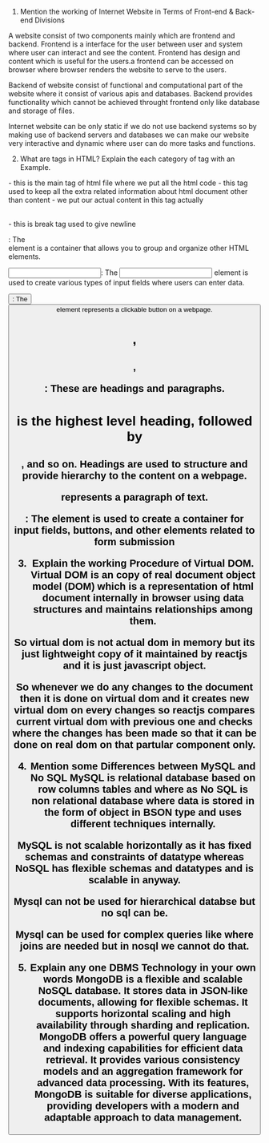 1)	Mention the working of Internet Website in Terms of Front-end & Back-end Divisions

A website consist of two components mainly which are frontend and backend. Frontend is a interface for the user between user and system where user can interact and see the content.
Frontend has design and content which is useful for the users.a frontend can be accessed on browser where browser renders the website to serve to the users.

Backend of website consist of functional and computational part of the website where it consist of various apis and databases. Backend provides functionality which cannot be achieved throught frontend only like database and storage of files.

Internet website can be only static if we do not use backend systems so by making use of backend servers and databases we can make our website very interactive and dynamic where user can do more tasks and functions.

2)	What are tags in HTML? Explain the each category of tag with an Example.
<html lang=”es”><html/>  - this is the main tag of html file where we put all the html code
<head><head/> - this tag used to keep all the extra related information about html document other than content

<body><body/> - we put our actual content in this tag actually

<br>  - this is break tag used to give newline

<div>: The <div> element is a container that allows you to group and organize other HTML elements. 

<input>: The <input> element is used to create various types of input fields where users can enter data. 

<button>: The <button> element represents a clickable button on a webpage. 
<h1>, <h2>, <p>: These are headings and paragraphs. <h1> is the highest level heading, followed by <h2>, and so on. Headings are used to structure and provide hierarchy to the content on a webpage. <p> represents a paragraph of text.

<form>: The <form> element is used to create a container for input fields, buttons, and other elements related to form submission


3)	Explain the working Procedure of Virtual DOM.
Virtual DOM is an copy of real document object model (DOM) which is a representation of html document internally in browser using data structures and maintains relationships among them.

So virtual dom is not actual dom in memory but its just lightweight copy of it maintained  by reactjs and it is just javascript object.

So whenever we do any changes to the document then it is done on virtual dom and it creates new virtual dom  on every changes so reactjs compares current virtual dom with previous one and checks where the changes has been made so that it can be done on real dom on that partular component only.

4)	Mention some Differences between MySQL and No SQL
MySQL is relational database based on  row columns tables and where as No SQL is non relational database where data is stored in the form of object in BSON type and uses different techniques internally.

MySQL is not scalable horizontally as it has fixed schemas and constraints of datatype whereas NoSQL has flexible schemas and datatypes and is scalable in anyway.

Mysql can not be used for hierarchical databse but no sql can be.

Mysql can be used for complex queries like where joins are needed but in nosql we cannot do that.

5)	Explain any one DBMS Technology in your own words
MongoDB is a flexible and scalable NoSQL database. It stores data in JSON-like documents, allowing for flexible schemas. It supports horizontal scaling and high availability through sharding and replication. 
MongoDB offers a powerful query language and indexing capabilities for efficient data retrieval. It provides various consistency models and an aggregation framework for advanced data processing. With its features, MongoDB is suitable for diverse applications, providing developers with a modern and adaptable approach to data management.